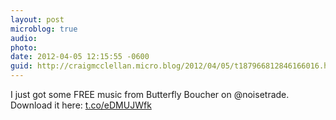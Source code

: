 ```yaml
---
layout: post
microblog: true
audio: 
photo: 
date: 2012-04-05 12:15:55 -0600
guid: http://craigmcclellan.micro.blog/2012/04/05/t187966812846166016.html
---
```

I just got some FREE music from Butterfly Boucher on @noisetrade.  Download it here: [t.co/eDMUJWfk](http://t.co/eDMUJWfk)
